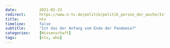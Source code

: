 ```yaml
---
date:          2021-02-23
redirect:      https://www.n-tv.de/politik/politik_person_der_woche/Ist-das-der-Anfang-vom-Ende-der-Pandemie-article22380150.html
title:         ntv
timeline:      false
subtitle:      "Ist das der Anfang vom Ende der Pandemie?"
categories:    [Wissenschaft]
tags:          [ntv, who]
---
```

